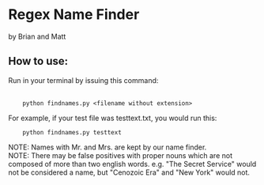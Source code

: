 <h1> Regex Name Finder </h1>
by Brian and Matt 

<h2>How to use:</h2> 

Run in your terminal by issuing this command:
<br>
<br>
```
    python findnames.py <filename without extension>
```
    
For example, if your test file was testtext.txt, you would run this:
```
    python findnames.py testtext
```

NOTE: Names with Mr. and Mrs. are kept by our name finder.<br>
NOTE: There may be false positives with proper nouns which are not composed of more than two english words.
   e.g. "The Secret Service" would not be considered a name, but "Cenozoic Era" and "New York" would not. 
